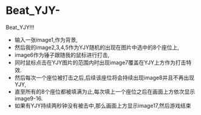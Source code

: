 # Beat_YJY-
Beat_YJY!!!

- 输入一张image1,作为背景,
- 然后我的image2,3,4,5作为YJY随机的出现在图片中选中的8个座位上,
- image6作为锤子跟随我的鼠标进行打击,
- 同时鼠标点击在YJY图片的范围内时出现image7覆盖在YJY上方作为打击特效.
- 然后每次一个座位被打击之后,后续该座位将会持续出现image8并且不再出现YJY,
- 直至所有的8个座位都被填满为止,每次填上一个座位之后在画面上方依次显示image9-16.
- 如果有YJY持续两秒钟没有被击中,那么画面上方显示image17,然后游戏结束

